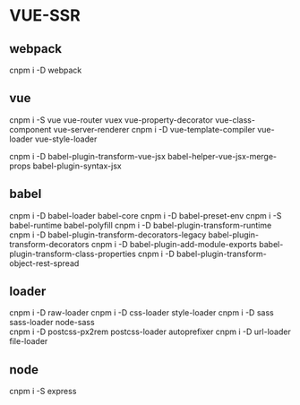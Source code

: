   # VUE-SSR

  ## webpack
  cnpm i -D  webpack


  ## vue
  cnpm i -S  vue vue-router vuex  vue-property-decorator vue-class-component vue-server-renderer
  cnpm i -D  vue-template-compiler vue-loader vue-style-loader
 
  cnpm i -D  babel-plugin-transform-vue-jsx  babel-helper-vue-jsx-merge-props babel-plugin-syntax-jsx
  

  ## babel
  cnpm i -D  babel-loader babel-core 
  cnpm i -D  babel-preset-env
  cnpm i -S  babel-runtime  babel-polyfill
  cnpm i -D  babel-plugin-transform-runtime 
  cnpm i -D  babel-plugin-transform-decorators-legacy babel-plugin-transform-decorators
  cnpm i -D  babel-plugin-add-module-exports babel-plugin-transform-class-properties
  cnpm i -D  babel-plugin-transform-object-rest-spread

  


  ## loader
  cnpm i -D  raw-loader
  cnpm i -D  css-loader  style-loader
  cnpm i -D  sass sass-loader node-sass    
  cnpm i -D  postcss-px2rem  postcss-loader autoprefixer
  cnpm i -D  url-loader  file-loader


  ## node
  cnpm i -S express









